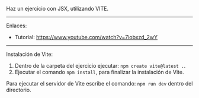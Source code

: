 Haz un ejercicio con JSX, utilizando VITE.

---

Enlaces:

-   Tutorial: https://www.youtube.com/watch?v=7iobxzd_2wY

---

Instalación de Vite:

1. Dentro de la carpeta del ejercicio ejecutar: `npm create vite@latest .`.
2. Ejecutar el comando `npm install`, para finalizar la instalación de Vite.

Para ejecutar el servidor de Vite escribe el comando: `npm run dev` dentro del directorio.
